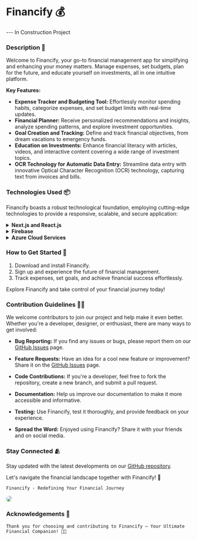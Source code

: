 # Financify 💰 
--- In Construction Project

### Description 📑

Welcome to Financify, your go-to financial management app for simplifying and enhancing your money matters. Manage expenses, set budgets, plan for the future, and educate yourself on investments, all in one intuitive platform.

**Key Features:**
- **Expense Tracker and Budgeting Tool:** Effortlessly monitor spending habits, categorize expenses, and set budget limits with real-time updates.
- **Financial Planner:** Receive personalized recommendations and insights, analyze spending patterns, and explore investment opportunities.
- **Goal Creation and Tracking:** Define and track financial objectives, from dream vacations to emergency funds.
- **Education on Investments:** Enhance financial literacy with articles, videos, and interactive content covering a wide range of investment topics.
- **OCR Technology for Automatic Data Entry:** Streamline data entry with innovative Optical Character Recognition (OCR) technology, capturing text from invoices and bills.

### Technologies Used 📦

Financify boasts a robust technological foundation, employing cutting-edge technologies to provide a responsive, scalable, and secure application:

<details>
<summary><b>Next.js and React.js</b></summary>
Leverages the benefits of Next.js and React.js for a high-performance and interactive user interface.
</details>
<details>
<summary><b>Firebase</b></summary>
Integral to real-time data synchronization and authentication, ensuring the latest financial data and enhancing data security.
</details>
<details>
<summary><b>Azure Cloud Services</b></summary>
Relies on Azure cloud services for data storage, processing, and analytics, ensuring scalability and advanced security features.
</details>

### How to Get Started 🚀

1. Download and install Financify.
2. Sign up and experience the future of financial management.
3. Track expenses, set goals, and achieve financial success effortlessly.

Explore Financify and take control of your financial journey today!

### Contribution Guidelines 🧑‍💻

We welcome contributors to join our project and help make it even better. Whether you're a developer, designer, or enthusiast, there are many ways to get involved:

- **Bug Reporting:** If you find any issues or bugs, please report them on our [GitHub Issues](https://github.com/financify/Financify/issues) page.

- **Feature Requests:** Have an idea for a cool new feature or improvement? Share it on the [GitHub Issues](https://github.com/financify/Financify/issues) page.

- **Code Contributions:** If you're a developer, feel free to fork the repository, create a new branch, and submit a pull request.

- **Documentation:** Help us improve our documentation to make it more accessible and informative.

- **Testing:** Use Financify, test it thoroughly, and provide feedback on your experience.

- **Spread the Word:** Enjoyed using Financify? Share it with your friends and on social media.

### Stay Connected 🫂

Stay updated with the latest developments on our [GitHub repository](https://github.com/financify/Financify).

Let's navigate the financial landscape together with Financify! 💸

``` Financify - Redefining Your Financial Journey ```

<img style="border-radius: 15px;" src="public/readme/financify_ss.png">

### Acknowledgements 🙏
~~~
Thank you for choosing and contributing to Financify – Your Ultimate Financial Companion! 🚀💼
~~~